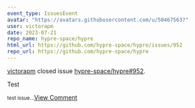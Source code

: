 ```yaml
---
event_type: IssuesEvent
avatar: "https://avatars.githubusercontent.com/u/50467563?"
user: victorapm
date: 2023-07-21
repo_name: hypre-space/hypre
html_url: https://github.com/hypre-space/hypre/issues/952
repo_url: https://github.com/hypre-space/hypre
---
```


<a href='https://github.com/victorapm' target='_blank'>victorapm</a> closed issue <a href='https://github.com/hypre-space/hypre/issues/952' target='_blank'>hypre-space/hypre#952</a>.

<p>Test</p><small>test issue...</small><a href='https://github.com/hypre-space/hypre/issues/952' target='_blank'>View Comment</a>